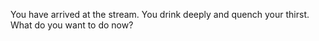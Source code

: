 You have arrived at the stream. You drink deeply and quench your thirst. What do you want to do now?

